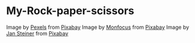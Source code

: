 # My-Rock-paper-scissors

Image by <a href="https://pixabay.com/users/pexels-2286921/?utm_source=link-attribution&amp;utm_medium=referral&amp;utm_campaign=image&amp;utm_content=2178625">Pexels</a> from <a href="https://pixabay.com//?utm_source=link-attribution&amp;utm_medium=referral&amp;utm_campaign=image&amp;utm_content=2178625">Pixabay</a>
Image by <a href="https://pixabay.com/users/monfocus-2516394/?utm_source=link-attribution&amp;utm_medium=referral&amp;utm_campaign=image&amp;utm_content=2465914">Monfocus</a> from <a href="https://pixabay.com//?utm_source=link-attribution&amp;utm_medium=referral&amp;utm_campaign=image&amp;utm_content=2465914">Pixabay</a>
Image by <a href="https://pixabay.com/users/947051-947051/?utm_source=link-attribution&amp;utm_medium=referral&amp;utm_campaign=image&amp;utm_content=1008912">Jan Steiner</a> from <a href="https://pixabay.com//?utm_source=link-attribution&amp;utm_medium=referral&amp;utm_campaign=image&amp;utm_content=1008912">Pixabay</a>
